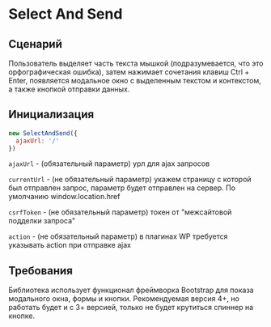 # Select And Send

## Сценарий

Пользователь выделяет часть текста мышкой (подразумевается, что это орфографическая ошибка), затем нажимает сочетания 
клавиш Ctrl + Enter, появляется модальное окно с выделенным текстом и контекстом, а также кнопкой отправки данных.

## Инициализация

```js
new SelectAndSend({
  ajaxUrl: '/'
})
```

```ajaxUrl``` - (обязательный параметр) урл для ajax запросов

```currentUrl``` - (не обязательный параметр) укажем страницу с которой был отправлен запрос, параметр будет отправлен 
на сервер. По умолчанию window.location.href

```csrfToken``` - (не обязательный параметр) токен от "межсайтовой подделки запроса"

```action``` - (не обязательный параметр) в плагинах WP требуется указывать action при отправке ajax 

## Требования

Библиотека использует функционал фреймворка Bootstrap для показа модального окна, формы и кнопки. Рекомендуемая версия 
4+, но работать будет и с 3+ версией, только не будет крутиться спиннер на кнопке.